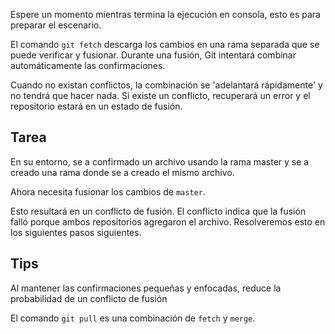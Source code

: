 Espere un momento mientras termina la ejecución en consola, esto es para preparar el escenario.

El comando `git fetch` descarga los cambios en una rama separada que se puede verificar y fusionar. Durante una fusión, Git intentará combinar automáticamente las confirmaciones.

Cuando no existan conflictos, la combinación se 'adelantará rápidamente' y no tendrá que hacer nada. Si existe un conflicto, recuperará un error y el repositorio estará en un estado de fusión.

## Tarea

En su entorno, se a confirmado un archivo usando la rama master y se a creado una rama donde se a creado el mismo archivo.

Ahora necesita fusionar los cambios de `master`.

Esto resultará en un conflicto de fusión. El conflicto indica que la fusión falló porque ambos repositorios agregaron el archivo. Resolveremos esto en los siguientes pasos siguientes.

## Tips

Al mantener las confirmaciones pequeñas y enfocadas, reduce la probabilidad de un conflicto de fusión

El comando `git pull` es una combinación de `fetch` y `merge`.